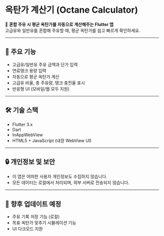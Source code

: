 # 옥탄가 계산기 (Octane Calculator)

🚗 **혼합 주유 시 평균 옥탄가를 자동으로 계산해주는 Flutter 앱**  
고급유와 일반유를 혼합해 주유할 때, 평균 옥탄가를 쉽고 빠르게 확인하세요.

---

## 📱 주요 기능

- 고급유/일반유 주유 금액과 단가 입력
- 연료탱크 용량 입력
- 자동으로 평균 옥탄가 계산
- 고급유 비율, 총 주유량, 탱크 충전율 표시
- 반응형 UI (모바일/웹 모두 지원)

---

## 🛠 기술 스택

- Flutter 3.x
- Dart
- InAppWebView
- HTML5 + JavaScript (내장 WebView UI)

---

## 🔒 개인정보 및 보안

- 이 앱은 어떠한 사용자 개인정보도 수집하지 않습니다.
- 모든 데이터는 로컬에서 처리되며, 외부 서버로 전송되지 않습니다.

---

## 🏁 향후 업데이트 예정

- 주유 기록 저장 기능 (로컬)
- 목표 옥탄가 맞추기 시뮬레이션 기능
- UI 다크모드 지원
